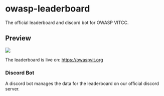 # owasp-leaderboard
The official leaderboard and discord bot for OWASP VITCC.

## Preview
<img src="https://i.imgur.com/9WBZyd0.png">

The leaderboard is live on: <a href="https://owaspvit.org">https://owaspvit.org</a>

### Discord Bot

A discord bot manages the data for the leaderboard on our official discord server.
